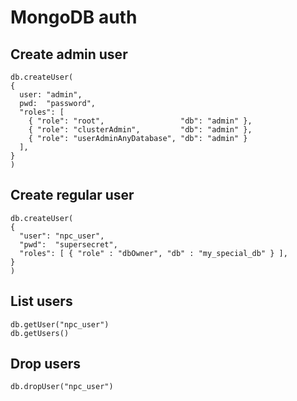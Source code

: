 # MongoDB auth

## Create admin user

```
db.createUser(
{
  user: "admin",
  pwd:  "password",
  "roles": [
    { "role": "root",                 "db": "admin" },
    { "role": "clusterAdmin",         "db": "admin" },
    { "role": "userAdminAnyDatabase", "db": "admin" }
  ],
}
)

```

## Create regular user

```
db.createUser(
{
  "user": "npc_user",
  "pwd":  "supersecret",
  "roles": [ { "role" : "dbOwner", "db" : "my_special_db" } ],
}
)
```

## List users

```
db.getUser("npc_user")
db.getUsers()
```

## Drop users

```
db.dropUser("npc_user")
```

